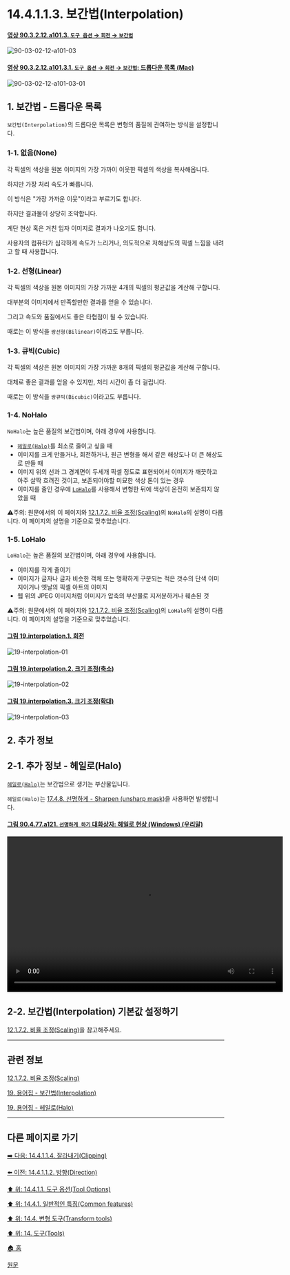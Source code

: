 # 14.4.1.1.3. 보간법(Interpolation)

<a id="90-03-02-12-a101-03"></a>

#### [영상 90.3.2.12.a101.3. `도구 옵션` → `회전` → `보간법`](./90-03-02-12-rotate.md#90-03-02-12-a101-03)
![90-03-02-12-a101-03](https://github.com/wonder13662/gimp/assets/15767104/27412512-34b1-4dd3-9f88-f43218b54329)

<a id="90-03-02-12-a101-03-01"></a>

#### [영상 90.3.2.12.a101.3.1. `도구 옵션` → `회전` → `보간법`: 드롭다운 목록 (Mac)](./90-03-02-12-rotate.md#90-03-02-12-a101-03-01)
![90-03-02-12-a101-03-01](https://github.com/wonder13662/gimp/assets/15767104/db7e87fc-638e-48b4-96a6-b8f235a1c593)

<a id="14-04-01-01-03-s1"></a>

## 1. 보간법 - 드롭다운 목록
`보간법(Interpolation)`의 드롭다운 목록은 변형의 품질에 관여하는 방식을 설정합니다.

<a id="14-04-01-01-03-s1-01"></a>

### 1-1. 없음(None)
각 픽셀의 색상을 원본 이미지의 가장 가까이 이웃한 픽셀의 색상을 복사해옵니다.

하지만 가장 처리 속도가 빠릅니다.

이 방식은 "가장 가까운 이웃"이라고 부르기도 합니다.

하지만 결과물이 상당히 조악합니다.

계단 현상 혹은 거친 입자 이미지로 결과가 나오기도 합니다.

사용자의 컴퓨터가 심각하게 속도가 느리거나, 의도적으로 저해상도의 픽셀 느낌을 내려고 할 때 사용합니다.

<a id="14-04-01-01-03-s1-02"></a>

### 1-2. 선형(Linear)
각 픽셀의 색상을 원본 이미지의 가장 가까운 4개의 픽셀의 평균값을 계산해 구합니다.

대부분의 이미지에서 만족할만한 결과를 얻을 수 있습니다.

그리고 속도와 품질에서도 좋은 타협점이 될 수 있습니다.

때로는 이 방식을 `쌍선형(Bilinear)`이라고도 부릅니다.

<a id="14-04-01-01-03-s1-03"></a>

### 1-3. 큐빅(Cubic)
각 픽셀의 색상은 원본 이미지의 가장 가까운 8개의 픽셀의 평균값을 계산해 구합니다.

대체로 좋은 결과를 얻을 수 있지만, 처리 시간이 좀 더 걸립니다.

때로는 이 방식을 `쌍큐빅(Bicubic)`이라고도 부릅니다.

<a id="14-04-01-01-03-s1-04"></a>

### 1-4. NoHalo
`NoHalo`는 높은 품질의 보간법이며, 아래 경우에 사용합니다.

- [`헤일로(Halo)`](./19-glossaryx-halo.md)를 최소로 줄이고 싶을 때
- 이미지를 크게 만들거나, 회전하거나, 원근 변형을 해서 같은 해상도나 더 큰 해상도로 만들 때
- 이미지 위의 선과 그 경계면이 두세개 픽셀 정도로 표현되어서 이미지가 깨끗하고 아주 살짝 흐려진 것이고, 보존되어야할 미묘한 색상 톤이 있는 경우
- 이미지를 줄인 경우에 [`LoHalo`](./14-04-01-01-03-interpolation.md#14-04-01-01-03-s1-05)를 사용해서 변형한 뒤에 색상이 온전히 보존되지 않았을 때

⚠️주의: 원문에서의 이 페이지와 [12.1.7.2. 비율 조정(Scaling)](./12-01-07-02-scaling.md)의 `NoHalo`의 설명이 다릅니다. 이 페이지의 설명을 기준으로 맞추었습니다.

<a id="14-04-01-01-03-s1-05"></a>

### 1-5. LoHalo
`LoHalo`는 높은 품질의 보간법이며, 아래 경우에 사용합니다.

- 이미지를 작게 줄이기
- 이미지가 글자나 글자 비슷한 객체 또는 명확하게 구분되는 적은 갯수의 단색 이미지이거나 옛날의 픽셀 아트의 이미지
- 웹 위의 JPEG 이미지처럼 이미지가 압축의 부산물로 지저분하거나 훼손된 것

⚠️주의: 원문에서의 이 페이지와 [12.1.7.2. 비율 조정(Scaling)](./12-01-07-02-scaling.md)의 `LoHalo`의 설명이 다릅니다. 이 페이지의 설명을 기준으로 맞추었습니다.

<a id="19-interpolation-01"></a>

#### [그림 19.interpolation.1. 회전](./19-glossaryx-interpolation.md#19-interpolation-01)
![19-interpolation-01](https://github.com/wonder13662/gimp/assets/15767104/727496f6-6661-4e97-853a-bc6228ebbeb4)

<a id="19-interpolation-02"></a>

#### [그림 19.interpolation.2. 크기 조정(축소)](./19-glossaryx-interpolation.md#19-interpolation-02)
![19-interpolation-02](https://github.com/wonder13662/gimp/assets/15767104/52617f0f-f12c-4898-90fe-544c9d386636)

<a id="19-interpolation-03"></a>

#### [그림 19.interpolation.3. 크기 조정(확대)](./19-glossaryx-interpolation.md#19-interpolation-03)
![19-interpolation-03](https://github.com/wonder13662/gimp/assets/15767104/62300f2e-4c4f-4aae-9644-b4c8218bebfd)

<a id="14-04-01-01-03-s2"></a>

## 2. 추가 정보

<a id="14-04-01-01-03-s2-01"></a>

## 2-1. 추가 정보 - 헤일로(Halo)
[`헤일로(Halo)`](./19-glossaryx-halo.md)는 보간법으로 생기는 부산물입니다.

`헤일로(Halo)`는 [17.4.8. 선명하게 - Sharpen (unsharp mask)](./17-04-08-sharpen-unsharp-mask.md)을 사용하면 발생합니다.

<a id="90-04-77-a121"></a>

#### [그림 90.4.77.a121. `선명하게 하기` 대화상자: 헤일로 현상 (Windows) (우리말)](./90-04-0077-sharpen_unsharp_mask.md#90-04-77-a121)
<video controls="controls" width="640" height="360" src="https://github.com/wonder13662/gimp/assets/15767104/29bac2be-8098-4044-9f6e-75dd2c27080d"></video>

<a id="14-04-01-01-03-s2-02"></a>

## 2-2. 보간법(Interpolation) 기본값 설정하기
[12.1.7.2. 비율 조정(Scaling)](./12-01-07-02-scaling.md)을 참고해주세요.

***

## 관련 정보

[12.1.7.2. 비율 조정(Scaling)](./12-01-07-02-scaling.md)

[19. 용어집 - 보간법(Interpolation)](./19-glossaryx-interpolation.md)

[19. 용어집 - 헤일로(Halo)](./19-glossaryx-halo.md)

***

## 다른 페이지로 가기

[➡️ 다음: 14.4.1.1.4. 잘라내기(Clipping)](./14-04-01-01-04-clipping.md)

[⬅️ 이전: 14.4.1.1.2. 방향(Direction)](./14-04-01-01-02-direction.md)

[⬆️ 위: 14.4.1.1. 도구 옵션(Tool Options)](./14-04-01-01-00-tool_options.md)

[⬆️ 위: 14.4.1. 일반적인 특징(Common features)](./14-04-01-00-common-features.md)

[⬆️ 위: 14.4. 변형 도구(Transform tools)](./14-04-00-transform-tools.md)

[⬆️ 위: 14. 도구(Tools)](./14-00-tools.md)

[🏠 홈](./00-home.md)

[원문](https://docs.gimp.org/2.10/ko/gimp-tools-transform.html#gimp-tool-interpolation-methods)
